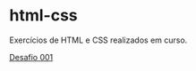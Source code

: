 # html-css
 Exercícios de HTML e CSS realizados em curso.

<a href="www.martins-vinicius.github.io/html-css/desafios/d001/index.html" rel="next" target="_blank">Desafio 001</a>